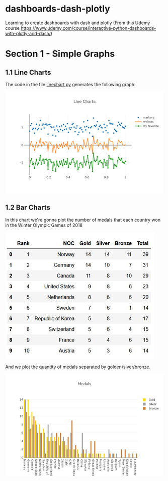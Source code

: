 # dashboards-dash-plotly
Learning to create dashboards with dash and plotly (From this Udemy course https://www.udemy.com/course/interactive-python-dashboards-with-plotly-and-dash/)


# Section 1 - Simple Graphs

## 1.1 Line Charts
The code in the file <a href="https://github.com/ftrajano/dashboards-dash-plotly/blob/main/secao1/linechart.py">linechart.py</a> generates the following graph:

<img src="https://github.com/ftrajano/dashboards-dash-plotly/blob/main/secao1/linechart1.png">


## 1.2 Bar Charts
In this chart we're gonna plot the number of medals that each country won in the Winter Olympic Games of 2018

<img src="https://github.com/ftrajano/dashboards-dash-plotly/blob/main/images/s1_medals_table.JPG">

And we plot the quantity of medals separated by golden/siver/bronze.

<img src="https://github.com/ftrajano/dashboards-dash-plotly/blob/main/images/s1_medals.png">
